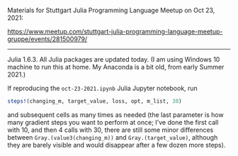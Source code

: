 Materials for Stuttgart Julia Programming Language Meetup on Oct 23, 2021:

https://www.meetup.com/stuttgart-julia-programming-language-meetup-gruppe/events/281500979/

---

Julia 1.6.3. All Julia packages are updated today. (I am using Windows 10 machine to run this at home. My Anaconda is a bit old, from early Summer 2021.)

If reproducing the `oct-23-2021.ipynb` Julia Jupyter notebook, run

```julia
steps!(changing_m, target_value, loss, opt, m_list, 30)
```

and subsequent cells as many times as needed (the last parameter is how many gradient steps you want to perform at once;
I've done the first call with 10, and then 4 calls with 30, there are still some minor differences between `Gray.(value3(changing_m))`
and `Gray.(target_value)`, although they are barely visible and would disappear after a few dozen more steps).
